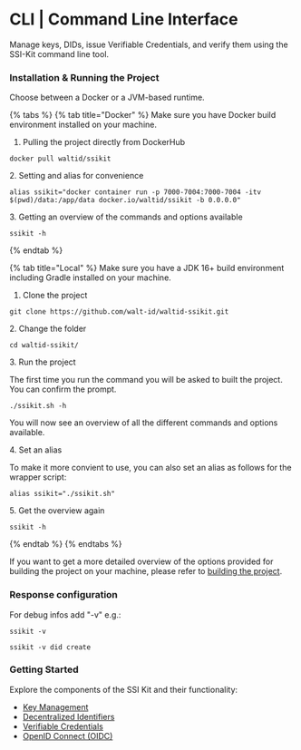 # CLI | Command Line Interface

Manage keys, DIDs, issue Verifiable Credentials, and verify them using the SSI-Kit command line tool.

### Installation & Running the Project

Choose between a Docker or a JVM-based runtime.

{% tabs %}
{% tab title="Docker" %}
Make sure you have Docker build environment installed on your machine.



1. Pulling the project directly from DockerHub

```
docker pull waltid/ssikit
```



2\. Setting and alias for convenience

```
alias ssikit="docker container run -p 7000-7004:7000-7004 -itv $(pwd)/data:/app/data docker.io/waltid/ssikit -b 0.0.0.0"
```



3\. Getting an overview of the commands and options available

```
ssikit -h
```
{% endtab %}

{% tab title="Local" %}
Make sure you have  a JDK 16+ build environment including Gradle installed on your machine.



1. Clone the project

```
git clone https://github.com/walt-id/waltid-ssikit.git
```



2\. Change the folder

```
cd waltid-ssikit/
```



3\. Run the project&#x20;

The first time you run the command you will be asked to built the project. You can confirm the prompt.

```
./ssikit.sh -h
```

You will now see an overview of all the different commands and options available.



4\. Set an alias

To make it more convient to use, you can also set an alias as follows for the wrapper script:

```
alias ssikit="./ssikit.sh"
```



5\. Get the overview again

```
ssikit -h
```
{% endtab %}
{% endtabs %}

If you want to get a more detailed overview of the options provided for building the project on your machine, please refer to [building the project](build.md).

### Response configuration

For debug infos add "-v" e.g.:

```
ssikit -v

ssikit -v did create
```

### Getting Started

Explore the components of the SSI Kit and their functionality:

* [Key Management](cli-command-line-interface/key-management.md)
* [Decentralized Identifiers](cli-command-line-interface/decentralized-identifiers.md)
* [Verifiable Credentials](cli-command-line-interface/verifiable-credentials.md)
* [OpenID Connect (OIDC)](cli-command-line-interface/open-id-connect.md)

